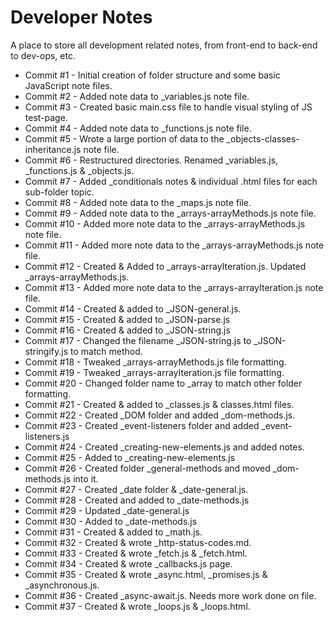 # Developer Notes
A place to store all development related notes, from front-end to back-end to dev-ops, etc.

- Commit #1 - Initial creation of folder structure and some basic JavaScript note files.
- Commit #2 - Added note data to _variables.js note file.
- Commit #3 - Created basic main.css file to handle visual styling of JS test-page.
- Commit #4 - Added note data to _functions.js note file.
- Commit #5 - Wrote a large portion of data to the _objects-classes-inheritance.js note file.
- Commit #6 - Restructured directories. Renamed _variables.js, _functions.js & _objects.js.
- Commit #7 - Added _conditionals notes & individual .html files for each sub-folder topic.
- Commit #8 - Added note data to the _maps.js note file.
- Commit #9 - Added note data to the _arrays-arrayMethods.js note file.
- Commit #10 - Added more note data to the _arrays-arrayMethods.js note file.
- Commit #11 - Added more note data to the _arrays-arrayMethods.js note file.
- Commit #12 - Created & Added to _arrays-arrayIteration.js. Updated _arrays-arrayMethods.js.
- Commit #13 - Added more note data to the _arrays-arrayIteration.js note file.
- Commit #14 - Created & added to _JSON-general.js.
- Commit #15 - Created & added to _JSON-parse.js
- Commit #16 - Created & added to _JSON-string.js
- Commit #17 - Changed the filename _JSON-string.js to _JSON-stringify.js to match method.
- Commit #18 - Tweaked _arrays-arrayMethods.js file formatting.
- Commit #19 - Tweaked _arrays-arrayIteration.js file formatting.
- Commit #20 - Changed folder name to _array to match other folder formatting.
- Commit #21 - Created & added to _classes.js & classes.html files.
- Commit #22 - Created _DOM folder and added _dom-methods.js.
- Commit #23 - Created _event-listeners folder and added _event-listeners.js
- Commit #24 - Created _creating-new-elements.js and added notes.
- Commit #25 - Added to _creating-new-elements.js
- Commit #26 - Created folder _general-methods and moved _dom-methods.js into it.
- Commit #27 - Created _date folder & _date-general.js.
- Commit #28 - Created and added to _date-methods.js
- Commit #29 - Updated _date-general.js
- Commit #30 - Added to _date-methods.js
- Commit #31 - Created & added to _math.js.
- Commit #32 - Created & wrote _http-status-codes.md.
- Commit #33 - Created & wrote _fetch.js & _fetch.html.
- Commit #34 - Created & wrote _callbacks.js page.
- Commit #35 - Created & wrote _async.html, _promises.js & _asynchronous.js.
- Commit #36 - Created _async-await.js. Needs more work done on file.
- Commit #37 - Created & wrote _loops.js & _loops.html.